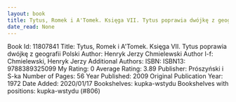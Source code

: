 ```yaml
---
layout: book
title: Tytus, Romek i A'Tomek. Księga VII. Tytus poprawia dwójkę z geografii Polski
date_read: None
---
```


Book Id: 11807841
Title: Tytus, Romek i A'Tomek. Księga VII. Tytus poprawia dwójkę z geografii Polski
Author: Henryk Jerzy Chmielewski
Author l-f: Chmielewski, Henryk Jerzy
Additional Authors: 
ISBN: 
ISBN13: 9788389325099
My Rating: 0
Average Rating: 3.89
Publisher: Prószyński i S-ka
Number of Pages: 56
Year Published: 2009
Original Publication Year: 1972
Date Added: 2020/01/17
Bookshelves: kupka-wstydu
Bookshelves with positions: kupka-wstydu (#806)

